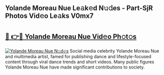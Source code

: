 ## Yolande Moreau Nue Le𝚊k𝚎d N𝚞𝚍es - Part-SjR Photos Vid𝚎o Le𝚊ks V0mx7

# <h2><a href="http://fbadaxn.evod.top/?m=Yolande+Moreau+Nue">🔗 👉🔴 Yolande Moreau Nue Vid𝚎o Ph𝚘t𝚘s</a></h2>

[![Yolande Moreau Nue N𝚞d𝚎s](https://i.imgur.com/8V9OHl7.gif)](http://fbadaxn.evod.top/?m=Yolande+Moreau+Nue)
Social media celebrity Yolande Moreau Nue and multimedia artist, famed for publishing dance and lifestyle-focused content through viral dance trends and short videos. Many public figures Yolande Moreau Nue have made significant contributions to society. 
